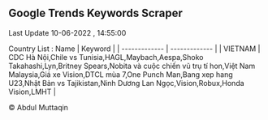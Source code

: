 

## Google Trends Keywords Scraper 
 
Last Update 10-06-2022 , 14:55:00

Country List :
 Name  | Keyword |
| ------------- | ------------- |
| VIETNAM | CDC Hà Nội,Chile vs Tunisia,HAGL,Maybach,Aespa,Shoko Takahashi,Lyn,Britney Spears,Nobita và cuộc chiến vũ trụ tí hon,Việt Nam Malaysia,Giá xe Vision,DTCL mùa 7,One Punch Man,Bang xep hang U23,Nhật Bản vs Tajikistan,Ninh Dương Lan Ngọc,Vision,Robux,Honda Vision,LMHT |



© Abdul Muttaqin 
